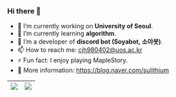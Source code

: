 ### Hi there 👋

- 🔭 I’m currently working on **University of Seoul**.
- 🌱 I’m currently learning **algorithm**.
- 👯 I’m a developer of **discord bot (Soyabot, 소야봇)**.
- 📫 How to reach me: cjh980402@uos.ac.kr
- ⚡ Fun fact: I enjoy playing MapleStory.
- 📝 More information: https://blog.naver.com/sulithium

| <img src="https://github-readme-stats.vercel.app/api?username=cjh980402&show_icons=true&theme=vue&count_private=true"> | <img src="https://github-readme-stats.vercel.app/api/top-langs/?username=cjh980402&layout=compact&theme=vue&langs_count=10"> |
| --- | --- |

<!--
**cjh980402/cjh980402** is a ✨ _special_ ✨ repository because its `README.md` (this file) appears on your GitHub profile.

Here are some ideas to get you started:

- 🔭 I’m currently working on ...
- 🌱 I’m currently learning ...
- 👯 I’m looking to collaborate on ...
- 🤔 I’m looking for help with ...
- 💬 Ask me about ...
- 📫 How to reach me: ...
- 😄 Pronouns: ...
- ⚡ Fun fact: ...
-->
